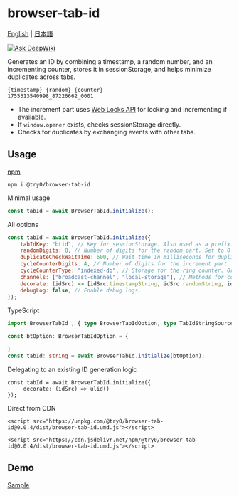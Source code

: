 # browser-tab-id

[English](./README.md) | [日本語](./README.ja.md)

[![Ask DeepWiki](https://deepwiki.com/badge.svg)](https://deepwiki.com/try0/browser-tab-id)

Generates an ID by combining a timestamp, a random number, and an incrementing counter, stores it in sessionStorage, and helps minimize duplicates across tabs.

```
{timestamp}_{random}_{counter}
1755313540998_87226662_0001
```

* The increment part uses [Web Locks API](https://developer.mozilla.org/en-US/docs/Web/API/Web_Locks_API) for locking and incrementing if available.
* If `window.opener` exists, checks sessionStorage directly.
* Checks for duplicates by exchanging events with other tabs.

## Usage

[npm](https://www.npmjs.com/package/@try0/browser-tab-id)
```
npm i @try0/browser-tab-id
```

Minimal usage
```js
const tabId = await BrowserTabId.initialize();
```

All options
```js
const tabId = await BrowserTabId.initialize({
    tabIdKey: "btid", // Key for sessionStorage. Also used as a prefix.
    randomDigits: 8, // Number of digits for the random part. Set to 0 to omit.
    duplicateCheckWaitTime: 600, // Wait time in milliseconds for duplicate check with other tabs.
    cycleCounterDigits: 4, // Number of digits for the increment part. Set to 0 to omit. Rolls over when exceeding the digit limit.
    cycleCounterType: "indexed-db", // Storage for the ring counter. Or "local-storage". Falls back to local-storage if indexed-db is unavailable.
    channels: ["broadcast-channel", "local-storage"], // Methods for communicating with other tabs. Falls back to local-storage if broadcast-channel is unavailable.
    decorate: (idSrc) => [idSrc.timestampString, idSrc.randomString, idSrc.cycleCountString].join("_"), // Change the format. Random and counter parts are zero-padded strings.
    debugLog: false, // Enable debug logs.
});
```

TypeScript
```ts
import BrowserTabId , { type BrowserTabIdOption, type TabIdStringSource } from '@try0/browser-tab-id'

const btOption: BrowserTabIdOption = {

}
const tabId: string = await BrowserTabId.initialize(btOption);

```

Delegating to an existing ID generation logic
```JS
const tabId = await BrowserTabId.initialize({
     decorate: (idSrc) => ulid()
});
```

Direct from CDN
```
<script src="https://unpkg.com/@try0/browser-tab-id@0.0.4/dist/browser-tab-id.umd.js"></script>
```
```
<script src="https://cdn.jsdelivr.net/npm/@try0/browser-tab-id@0.0.4/dist/browser-tab-id.umd.js"></script>
```



## Demo

[Sample](https://try0.github.io/browser-tab-id/index.html)
